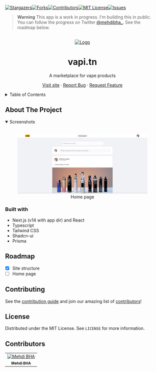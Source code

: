 [![Stargazers][stars-shield]][stars-url][![Forks][forks-shield]][forks-url][![Contributors][contributors-shield]][contributors-url][![MIT License][license-shield]][license-url][![Issues][issues-shield]][issues-url]

> **Warning**
> This app is a work in progress. I'm building this in public. You can follow the progress on Twitter [@mehdibha\_](https://twitter.com/mehdibha_).
> See the roadmap below.

<br/>
<div align="center">
  <a href="https://github.com/mehdibha/vapi.tn">
    <img src="https://vapi.tn/images/logo.png" alt="Logo" width="80" height="80">
  </a>
  <h1 align="center">vapi.tn</h1>
  <p align="center">
    A marketplace for vape products
  </p>
  <p>
    
   <a href="https://vapi.tn">Visit site</a>
    ·
    <a href="https://github.com/mehdibha/vapi.tn/issues">Report Bug</a>
    ·
    <a href="https://github.com/mehdibha/vapi.tn/issues">Request Feature</a>
  </p>
</div>

<details>
  <summary>Table of Contents</summary>
  <ol>
    <li><a href="#about-the-project">About The Project</a>
      <ul>
        <li><a href="#features">Features</a></li>
        <li><a href="#built-with">Built With</a></li>
      </ul>
    </li>
    <li><a href="#roadmap">Roadmap</a></li>
    <li><a href="#contributing">Contributing</a></li>
    <li><a href="#license">License</a></li>
    <li><a href="#contributors">Contributors</a></li>
  </ol>
</details>

<!-- ABOUT THE PROJECT -->

## About The Project

<details open>
  <summary>Screenshots</summary>
  <br>
  <div align="center">
    <figure>
      <img src="/images/home-page.jpg" alt="Home page" width="600">
      <div>
        <figcaption>Home page</figcaption>
      </div>
    </figure>
  </div>
</details>

### Built with

- Next.js (v14 with app dir) and React
- Typescript
- Tailwind CSS
- Shadcn-ui
- Prisma

## Roadmap

- [X] Site structure
- [ ] Home page

<!-- CONTRIBUTING -->

## Contributing

See the [contribution guide](CONTRIBUTING.md) and join our amazing list of [contributors](https://github.com/mehdibha/vapi/graphs/contributors)!

<!-- LICENSE -->

## License

Distributed under the MIT License. See `LICENSE` for more information.

## Contributors

<table><tr align="left">
  <td align="center"><a href="https://github.com/mehdibha"><img src="https://github.com/mehdibha.png" width="64px;"alt="Mehdi BHA"/><br/><sub><b>Mehdi BHA</b></sub></a></td>
</tr></table>

[contributors-shield]: https://img.shields.io/github/contributors/mehdibha/vapi.tn.svg?style=for-the-badge
[contributors-url]: https://github.com/mehdibha/vapi.tn/graphs/contributors
[forks-shield]: https://img.shields.io/github/forks/mehdibha/vapi.tn.svg?style=for-the-badge
[forks-url]: https://github.com/mehdibha/vapi.tn.svg/network/members
[stars-shield]: https://img.shields.io/github/stars/mehdibha/vapi.tn.svg?style=for-the-badge
[stars-url]: https://github.com/mehdibha/vapi.tn.svg/stargazers
[issues-shield]: https://img.shields.io/github/issues/mehdibha/vapi.tn.svg?style=for-the-badge
[issues-url]: https://github.com/mehdibha/vapi.tn.svg/issues
[license-shield]: https://img.shields.io/github/license/mehdibha/vapi.tn.svg?style=for-the-badge
[license-url]: https://github.com/mehdibha/vapi.tn.svg/blob/master/LICENSE.txt
